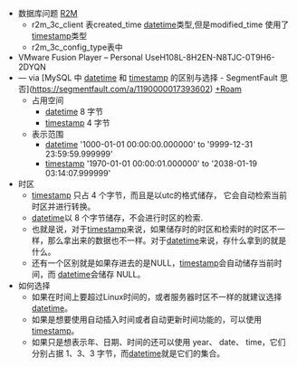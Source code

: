 - 数据库问题 [R2M](<R2M.md>)
    - r2m_3c_client 表created_time [datetime](<datetime.md>)类型,但是modified_time 使用了[timestamp](<timestamp.md>)类型
    - r2m_3c_config_type表中
- VMware Fusion Player – Personal UseH108L-8H2EN-N8TJC-0T9H6-2DYQN
- — via [MySQL 中 [datetime](<datetime.md>) 和 [timestamp](<timestamp.md>) 的区别与选择 - SegmentFault 思否](https://segmentfault.com/a/1190000017393602) [+Roam](<+Roam.md>)
    - 占用空间
        - [datetime](<datetime.md>) 8 字节
        - [timestamp](<timestamp.md>) 4 字节
    - 表示范围
        - [datetime](<datetime.md>) '1000-01-01 00:00:00.000000' to '9999-12-31 23:59:59.999999'
        - [timestamp](<timestamp.md>) '1970-01-01 00:00:01.000000' to '2038-01-19 03:14:07.999999'
- 时区
    - [timestamp](<timestamp.md>) 只占 4 个字节，而且是以utc的格式储存， 它会自动检索当前时区并进行转换。
    - [datetime](<datetime.md>)以 8 个字节储存，不会进行时区的检索.
    - 也就是说，对于[timestamp](<timestamp.md>)来说，如果储存时的时区和检索时的时区不一样，那么拿出来的数据也不一样。对于[datetime](<datetime.md>)来说，存什么拿到的就是什么。
    - 还有一个区别就是如果存进去的是NULL，[timestamp](<timestamp.md>)会自动储存当前时间，而 [datetime](<datetime.md>)会储存 NULL。
- 如何选择
    - 如果在时间上要超过Linux时间的，或者服务器时区不一样的就建议选择 [datetime](<datetime.md>)。
    - 如果是想要使用自动插入时间或者自动更新时间功能的，可以使用[timestamp](<timestamp.md>)。
    - 如果只是想表示年、日期、时间的还可以使用 year、 date、 time，它们分别占据 1、3、3 字节，而[datetime](<datetime.md>)就是它们的集合。

